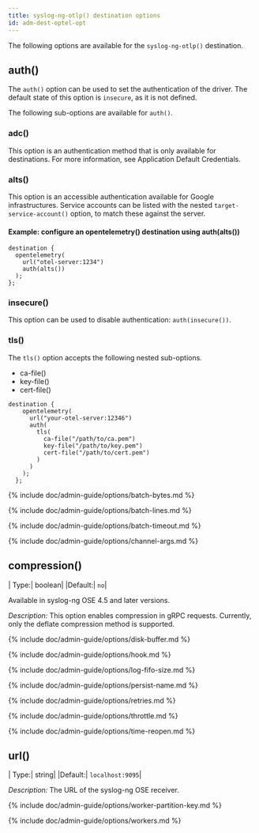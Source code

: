 ```yaml
---
title: syslog-ng-otlp() destination options 
id: adm-dest-optel-opt
---
```


The following options are available for the `syslog-ng-otlp()` destination.

## auth()

The `auth()` option can be used to set the authentication of the driver. The default state of this option is `insecure`, as it is not defined.

The following sub-options are available for `auth()`.

### adc()

This option is an authentication method that is only available for destinations. For more information, see Application Default Credentials.

### alts()

This option is an accessible authentication available for Google infrastructures. Service accounts can be listed with the nested `target-service-account()` option, to match these against the server.

#### Example: configure an opentelemetry() destination using auth(alts())

```config
destination {
  opentelemetry(
    url("otel-server:1234")
    auth(alts())
  );
};

```

### insecure()

This option can be used to disable authentication: `auth(insecure())`.

### tls()

The `tls()` option accepts the following nested sub-options.
* ca-file()
* key-file()
* cert-file()

```config
destination {
    opentelemetry(
      url("your-otel-server:12346")
      auth(
        tls(
          ca-file("/path/to/ca.pem")
          key-file("/path/to/key.pem")
          cert-file("/path/to/cert.pem")
        )
      )
    );
  };
```
{% include doc/admin-guide/options/batch-bytes.md %}

{% include doc/admin-guide/options/batch-lines.md %}

{% include doc/admin-guide/options/batch-timeout.md %}

{% include doc/admin-guide/options/channel-args.md %}

## compression()

|   Type:|       boolean|
|Default:|          `no`|

Available in syslog-ng OSE 4.5 and later versions.

*Description:* This option enables compression in gRPC requests. Currently, only the deflate compression method is supported.

{% include doc/admin-guide/options/disk-buffer.md %}

{% include doc/admin-guide/options/hook.md %}

{% include doc/admin-guide/options/log-fifo-size.md %}

{% include doc/admin-guide/options/persist-name.md %}

{% include doc/admin-guide/options/retries.md %}

{% include doc/admin-guide/options/throttle.md %}

{% include doc/admin-guide/options/time-reopen.md %}

## url()

|   Type:|       string|
|Default:|          `localhost:9095`|

*Description:* The URL of the syslog-ng OSE receiver.

{% include doc/admin-guide/options/worker-partition-key.md %}

{% include doc/admin-guide/options/workers.md %}
